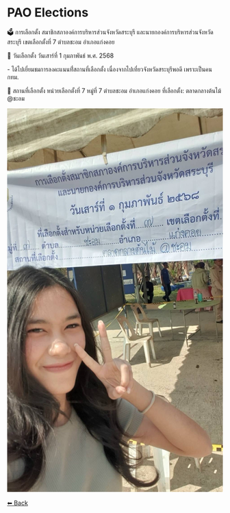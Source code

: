 # **PAO Elections** #
<p> </p>
🗳️ การเลือกตั้ง สมาชิกสภาองค์การบริหารส่วนจังหวัดสระบุรี และนายกองค์การบริหารส่วนจังหวัดสระบุรี  เขตเลือกตั้งที่ 7 ตำบลชะอม อำเภอแก่งคอย
<p> </p>
📅 วันเลือกตั้ง วันเสาร์ที่ 1 กุมภาพันธ์ พ.ศ. 2568
<p> </p>
- ได้ไปเยี่ยมชมการลงคะแนนที่่สถานที่เลือกตั้ง เนื่องจากไปเที่ยวจังหวัดสระบุรีพอดี เพราะเป็นคน กทม.
<p> </p>
📍 สถานที่เลือกตั้ง
หน่วยเลือกตั้งที่ 7
หมู่ที่ 7 ตำบลชะอม อำเภอแก่งคอย 
ที่เลือกตั้ง: ตลาดกลางต้นไม้ @ชะอม
<p> </p>

![image1](Img/pao-1-2-2023.jpg) 



[⬅ Back](README.md)
